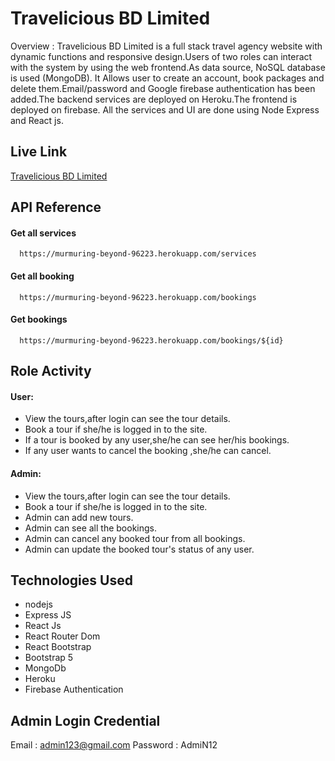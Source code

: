 
# Travelicious BD Limited 
Overview : Travelicious BD Limited is a full stack travel agency website with dynamic functions and responsive design.Users of two roles can interact with the system by using the web frontend.As data source, NoSQL database is used (MongoDB).
It Allows user to create an account, book packages and delete them.Email/password and Google firebase authentication has been added.The backend services are deployed on Heroku.The frontend is deployed on firebase. All the services and UI are done using Node Express and React js.
## Live Link
[Travelicious BD Limited](https://travelicious-bd-limited.web.app/)


## API Reference

#### Get all services

```http
  https://murmuring-beyond-96223.herokuapp.com/services
```
#### Get all booking

```http
  https://murmuring-beyond-96223.herokuapp.com/bookings
```

#### Get bookings

```http
  https://murmuring-beyond-96223.herokuapp.com/bookings/${id}
```

## Role Activity

#### User:

- View the tours,after login can see the tour details.   
- Book a tour if she/he is logged in to the site. 
- If a tour is booked by any user,she/he can see her/his bookings. 
- If any user wants to cancel the booking ,she/he can cancel. 



#### Admin:

- View the tours,after login can see the tour details.   
- Book a tour if she/he is logged in to the site.
- Admin can add new tours.  
- Admin can see all the bookings.
- Admin can cancel any booked tour from all bookings.
- Admin can update the booked tour's status of any user.
## Technologies Used

- nodejs
- Express JS
- React Js
- React Router Dom
- React Bootstrap
- Bootstrap 5
- MongoDb
- Heroku
- Firebase Authentication




## Admin Login Credential

Email : admin123@gmail.com
Password : AdmiN12

